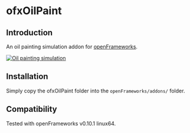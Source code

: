 ofxOilPaint
=====================================

Introduction
------------

An oil painting simulation addon for [openFrameworks](http://openframeworks.cc).

[![Oil painting simulation](video_screenshot.png)](https://vimeo.com/82104781 "Oil painting simulation")

Installation
------------

Simply copy the ofxOilPaint folder into the `openFrameworks/addons/` folder.

Compatibility
------------

Tested with openFrameworks v0.10.1 linux64.
